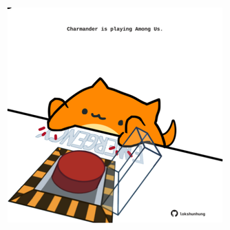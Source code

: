 <!-- built at 14/07/2025, 19:02:11 UTC -->
<p align="center">
  <img width="500" height="500" src="./ReadmeImage.svg">
</p>
